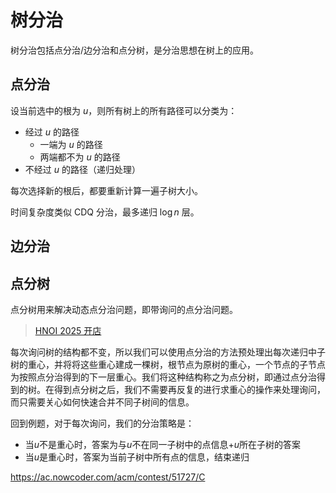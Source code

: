 # 树分治

树分治包括点分治/边分治和点分树，是分治思想在树上的应用。

## 点分治

设当前选中的根为 $u$，则所有树上的所有路径可以分类为：

- 经过 $u$ 的路径
  - 一端为 $u$ 的路径
  - 两端都不为 $u$ 的路径
- 不经过 $u$ 的路径（递归处理）

每次选择新的根后，都要重新计算一遍子树大小。

时间复杂度类似 $\text{CDQ}$ 分治，最多递归 $\log{n}$ 层。

## 边分治

## 点分树

点分树用来解决动态点分治问题，即带询问的点分治问题。

> [HNOI 2025 开店](https://www.acwing.com/problem/content/2228/)

每次询问树的结构都不变，所以我们可以使用点分治的方法预处理出每次递归中子树的重心，并将将这些重心建成一棵树，根节点为原树的重心，一个节点的子节点为按照点分治得到的下一层重心。我们将这种结构称之为点分树，即通过点分治得到的树。在得到点分树之后，我们不需要再反复的进行求重心的操作来处理询问，而只需要关心如何快速合并不同子树间的信息。

回到例题，对于每次询问，我们的分治策略是：

- 当$u$不是重心时，答案为与$u$不在同一子树中的点信息+$u$所在子树的答案
- 当$u$是重心时，答案为当前子树中所有点的信息，结束递归



https://ac.nowcoder.com/acm/contest/51727/C